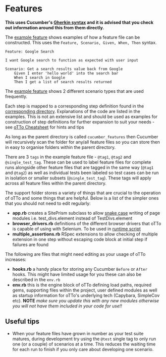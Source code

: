 # **Features**

**This uses Cucumber's [Gherkin syntax](https://cucumber.io/docs/gherkin/reference/) and it is advised that you check out information around this from them directly.**

The [example feature](cucumber_features/example.feature) shows examples of how a feature file can be constructed. This uses the `Feature, Scenario, Given, When, Then` syntax.

```gherkin
Feature: Google Search

I want Google search to function as expected with user input

Scenario: Get a search results value back from Google
    Given I enter 'hello world' into the search bar
    When I search in Google
    Then I get a list of search results returned
```
The [example feature](cucumber_features/example.feature) shows 2 different scenario types that are used frequently.

Each step is mapped to a corresponding step definition found in the [corresponding directory](step_definitions). Explanations of the code are listed in the examples. This is not an extensive list and should be used as examples for construction of step definitions for further expansion to suit your needs - see [oTTo Cheatsheet](../docs/cheatsheets/otto_hints_and_tips.md) for hints and tips

As long as the parent directory is called `cucumber_features` then Cucumber will recursively scan the folder for any/all feature files so you can store then in easy to organise folders within the parent directory. 

There are 3 `tags` in the example feature file - `@tag1`, `@tag2` and `@single_test_tag`. These can be used to label feature files for complete runs alongside other feature files that are tagged in the same way (`@tag1` and `@tag2`) as well as individual tests been labeled so test cases can be run in isolation or smaller subsets (`@single_test_tag`). These tags will apply across all feature files within the parent directory.

The support folder stores a variety of things that are crucial to the operation of oTTo and some things that are helpful. Below is a list of the simpler ones that you should not need to edit regularly:

* __app.rb__ creates a SitePrism subclass to allow [snake case](https://en.wikipedia.org/wiki/Snake_case) writing of page modules i.e. test_divs.element instead of TestDivs.element
* __browser_drivers.rb__ definitions of the different browser drivers that oTTo is capable of using with Selenium. To be used in [runtime script](scripts/test.sh)
* __multiple_assertions.rb__ RSpec extensions to allow checking of multiple extension in one step without escaping code block at initial step if failures are found

The following are files that might need editing as your usage of oTTo increases:

* __hooks.rb__ a handy place for storing any Cucumber `Before` or `After` hooks. This might have limited usage for you these can also be described in the `env.rb`
* __env.rb__ this is the engine block of oTTo defining load paths, required gems, supporting files within the project, user defined modules as well as startup information for oTTo's underlying tech (Capybara, SimpleCov etc). __NOTE__ *make sure you update this with any new modules otherwise you will not have them included in your code for use!!*

## **Useful tips**

* When your feature files have grown in number as your test suite matures, during development try using the `@test` single tag to only run one (or a couple) of scenarios at a time. This reduces the waiting time for each run to finish if you only care about developing one scenario.